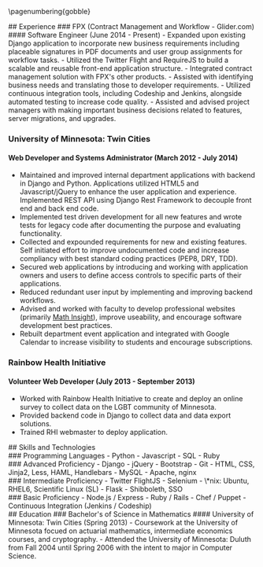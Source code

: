 \pagenumbering{gobble}

<div class='row' id='experience'>
<div class='col-xs-12'>
## Experience
### FPX (Contract Management and Workflow - Glider.com)
#### Software Engineer (June 2014 - Present)
- Expanded upon existing Django application to incorporate new business requirements including placeable signatures in PDF documents and user group assignments for workflow tasks.
- Utilized the Twitter Flight and RequireJS to build a scalable and reusable front-end application structure.
- Integrated contract management solution with FPX's other products.
- Assisted with identifying business needs and translating those to developer requirements.
- Utilized continuous integration tools, including Codeship and Jenkins, alongside automated testing to increase code quality.
- Assisted and advised project managers with making important business decisions related to features, server migrations, and upgrades.

### University of Minnesota: Twin Cities
#### Web Developer and Systems Administrator (March 2012 - July 2014)
- Maintained and improved internal department applications with backend in Django and Python. Applications utilized HTML5 and Javascript/jQuery to enhance the user application and experience. Implemented REST API using Django Rest Framework to decouple front end and back end code.
- Implemented test driven development for all new features and wrote tests for legacy code after documenting the purpose and evaluating functionality.
- Collected and expounded requirements for new and existing features. Self initiated effort to improve undocumented code and increase compliancy with best standard coding practices (PEP8, DRY, TDD).
- Secured web applications by introducing and working with application owners and users to define access controls to specific parts of their applications.
- Reduced redundant user input by implementing and improving backend workflows.
- Advised and worked with faculty to develop professional websites (primarily [Math Insight](http://mathinsight.org)), improve useability, and encourage software development best practices.
- Rebuilt department event application and integrated with Google Calendar to increase visibility to students and encourage subscriptions.

### Rainbow Health Initiative
#### Volunteer Web Developer (July 2013 - September 2013)
- Worked with Rainbow Health Initiative to create and deploy an online survey to collect data on the LGBT community of Minnesota.
- Provided backend code in Django to collect data and data export solutions.
- Trained RHI webmaster to deploy application.
</div><!-- .col-xs-12 -->
</div><!-- #experience -->

<div id='skills' class='row'>
<div class='col-xs-12'>
## Skills and Technologies
<div id='programming-languages' class='proficiency col-xs-12 col-lg-6'>
### Programming Languages
- Python
- Javascript
- SQL
- Ruby
</div><!-- #programming-lanagues -->

<div id='advanced' class='proficiency col-xs-12 col-lg-6'>
### Advanced Proficiency
- Django
- jQuery
- Bootstrap
- Git
- HTML, CSS, Jinja2, Less, HAML, Handlebars
- MySQL
- Apache, nginx
</div><!-- #advanced -->

<div id='intermediate' class='proficiency col-xs-12 col-lg-6'>
### Intermediate Proficiency
- Twitter FlightJS
- Selenium
- \*nix: Ubuntu, RHEL6, Scientific Linux (SL)
- Flask
- Shibboleth, SSO
</div><!-- #intermediate -->

<div id='basic' class='proficiency col-xs-12 col-lg-6'>
### Basic Proficiency
- Node.js / Express
- Ruby / Rails
- Chef / Puppet
- Continuous Integration (Jenkins / Codeship)
</div><!-- #basic -->
</div><!-- .col-xs-12 -->
</div><!-- #skills -->

<div id='education' class='row'>
<div class='col-xs-12'>
## Education
### Bachelor's of Science in Mathematics
#### University of Minnesota: Twin Cities (Spring 2013)
- Coursework at the University of Minnesota focued on actuarial mathematics, intermediate economics courses, and cryptography.
- Attended the University of Minnesota: Duluth from Fall 2004 until Spring 2006 with the intent to major in Computer Science.
</div><!-- .col-xs-12 -->
</div><!-- #education -->
